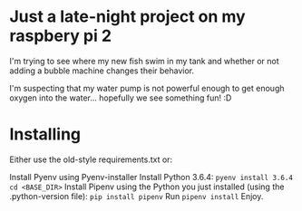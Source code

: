 # Just a late-night project on my raspbery pi 2

I'm trying to see where my new fish swim in my tank and whether or not adding a bubble machine changes their behavior.

I'm suspecting that my water pump is not powerful enough to get enough oxygen into the water... hopefully we see something fun! :D

# Installing

Either use the old-style requirements.txt or:

Install Pyenv using Pyenv-installer
Install Python 3.6.4: `pyenv install 3.6.4`
`cd <BASE_DIR>`
Install Pipenv using the Python you just installed (using the .python-version file): `pip install pipenv`
Run `pipenv install`
Enjoy.

